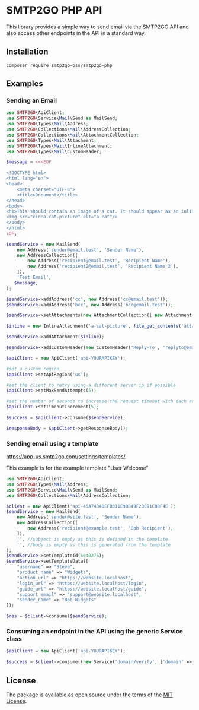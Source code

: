 # SMTP2GO PHP API

This library provides a simple way to send email via the SMTP2GO API and also access other endpoints in the API in a standard way.

## Installation

```composer require smtp2go-oss/smtp2go-php```
## Examples

### Sending an Email
```php
use SMTP2GO\ApiClient;
use SMTP2GO\Service\Mail\Send as MailSend;
use SMTP2GO\Types\Mail\Address;
use SMTP2GO\Collections\Mail\AddressCollection;
use SMTP2GO\Collections\Mail\AttachmentCollection;
use SMTP2GO\Types\Mail\Attachment;
use SMTP2GO\Types\Mail\InlineAttachment;
use SMTP2GO\Types\Mail\CustomHeader;

$message = <<<EOF

<!DOCTYPE html>
<html lang="en">
<head>
    <meta charset="UTF-8">
    <title>Document</title>
</head>
<body>
<h1>This should contain an image of a cat. It should appear as an inline attachment.</h1>
<img src="cid:a-cat-picture" alt="a cat"/>
</body>
</html>
EOF;

$sendService = new MailSend(
    new Address('sender@email.test', 'Sender Name'),
    new AddressCollection([
        new Address('recipient@email.test', 'Recipient Name'),
        new Address('recipient2@email.test', 'Recipient Name 2'),
    ]),
    'Test Email',
   $message,
);

$sendService->addAddress('cc', new Address('cc@email.test'));
$sendService->addAddress('bcc', new Address('bcc@email.test'));

$sendService->setAttachments(new AttachmentCollection([ new Attachment('/path/to/attachment'), new Attachment('/path/to/another_attachment')]));

$inline = new InlineAttachment('a-cat-picture', file_get_contents('attachments/cat.jpg'), 'image/jpeg');

$sendService->addAttachment($inline);

$sendService->addCustomHeader(new CustomHeader('Reply-To', 'replyto@email.test'));

$apiClient = new ApiClient('api-YOURAPIKEY');

#set a custom region
$apiClient->setApiRegion('us');

#set the client to retry using a different server ip if possible
$apiClient->setMaxSendAttempts(5);

#set the number of seconds to increase the request timeout with each attempt
$apiClient->setTimeoutIncrement(5);

$success = $apiClient->consume($sendService);

$responseBody = $apiClient->getResponseBody();

```

### Sending email using a template
https://app-us.smtp2go.com/settings/templates/

This example is for the example template "User Welcome"

```php
use SMTP2GO\ApiClient;
use SMTP2GO\Types\Mail\Address;
use SMTP2GO\Service\Mail\Send as MailSend;
use SMTP2GO\Collections\Mail\AddressCollection;

$client = new ApiClient('api-46A74340EFB311E98B49F23C91C88F4E');
$sendService = new MailSend(
    new Address('sender@site.test', 'Sender Name'),
    new AddressCollection([
        new Address('recipient@example.test', 'Bob Recipient'),
    ]),
    '', //subject is empty as this is defined in the template
    '', //body is empty as this is generated from the template
);
$sendService->setTemplateId(6040276);
$sendService->setTemplateData([
    "username" => "Steve",
    "product_name" => "Widgets",
    "action_url" => "https://website.localhost",
    "login_url" => "https://website.localhost/login",
    "guide_url" => "https://website.localhost/guide",
    "support_email" => "support@website.localhost",
    "sender_name" => "Bob Widgets"
]);

$res = $client->consume($sendService);
```
### Consuming an endpoint in the API using the generic Service class
```php
$apiClient = new ApiClient('api-YOURAPIKEY');

$success = $client->consume((new Service('domain/verify', ['domain' => 'mydomain.tld'])));
```

## License

The package is available as open source under the terms of the [MIT License](http://opensource.org/licenses/MIT).
